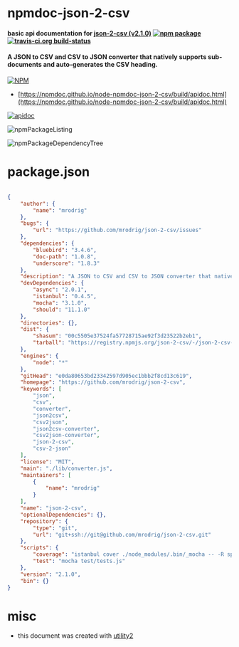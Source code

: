 # npmdoc-json-2-csv

#### basic api documentation for  [json-2-csv (v2.1.0)](https://github.com/mrodrig/json-2-csv)  [![npm package](https://img.shields.io/npm/v/npmdoc-json-2-csv.svg?style=flat-square)](https://www.npmjs.org/package/npmdoc-json-2-csv) [![travis-ci.org build-status](https://api.travis-ci.org/npmdoc/node-npmdoc-json-2-csv.svg)](https://travis-ci.org/npmdoc/node-npmdoc-json-2-csv)

#### A JSON to CSV and CSV to JSON converter that natively supports sub-documents and auto-generates the CSV heading.

[![NPM](https://nodei.co/npm/json-2-csv.png?downloads=true&downloadRank=true&stars=true)](https://www.npmjs.com/package/json-2-csv)

- [https://npmdoc.github.io/node-npmdoc-json-2-csv/build/apidoc.html](https://npmdoc.github.io/node-npmdoc-json-2-csv/build/apidoc.html)

[![apidoc](https://npmdoc.github.io/node-npmdoc-json-2-csv/build/screenCapture.buildCi.browser.%252Ftmp%252Fbuild%252Fapidoc.html.png)](https://npmdoc.github.io/node-npmdoc-json-2-csv/build/apidoc.html)

![npmPackageListing](https://npmdoc.github.io/node-npmdoc-json-2-csv/build/screenCapture.npmPackageListing.svg)

![npmPackageDependencyTree](https://npmdoc.github.io/node-npmdoc-json-2-csv/build/screenCapture.npmPackageDependencyTree.svg)



# package.json

```json

{
    "author": {
        "name": "mrodrig"
    },
    "bugs": {
        "url": "https://github.com/mrodrig/json-2-csv/issues"
    },
    "dependencies": {
        "bluebird": "3.4.6",
        "doc-path": "1.0.8",
        "underscore": "1.8.3"
    },
    "description": "A JSON to CSV and CSV to JSON converter that natively supports sub-documents and auto-generates the CSV heading.",
    "devDependencies": {
        "async": "2.0.1",
        "istanbul": "0.4.5",
        "mocha": "3.1.0",
        "should": "11.1.0"
    },
    "directories": {},
    "dist": {
        "shasum": "00c5505e37524fa57728715ae92f3d23522b2eb1",
        "tarball": "https://registry.npmjs.org/json-2-csv/-/json-2-csv-2.1.0.tgz"
    },
    "engines": {
        "node": "*"
    },
    "gitHead": "e0da80653bd23342597d905ec1bbb2f8cd13c619",
    "homepage": "https://github.com/mrodrig/json-2-csv",
    "keywords": [
        "json",
        "csv",
        "converter",
        "json2csv",
        "csv2json",
        "json2csv-converter",
        "csv2json-converter",
        "json-2-csv",
        "csv-2-json"
    ],
    "license": "MIT",
    "main": "./lib/converter.js",
    "maintainers": [
        {
            "name": "mrodrig"
        }
    ],
    "name": "json-2-csv",
    "optionalDependencies": {},
    "repository": {
        "type": "git",
        "url": "git+ssh://git@github.com/mrodrig/json-2-csv.git"
    },
    "scripts": {
        "coverage": "istanbul cover ./node_modules/.bin/_mocha -- -R spec",
        "test": "mocha test/tests.js"
    },
    "version": "2.1.0",
    "bin": {}
}
```



# misc
- this document was created with [utility2](https://github.com/kaizhu256/node-utility2)
